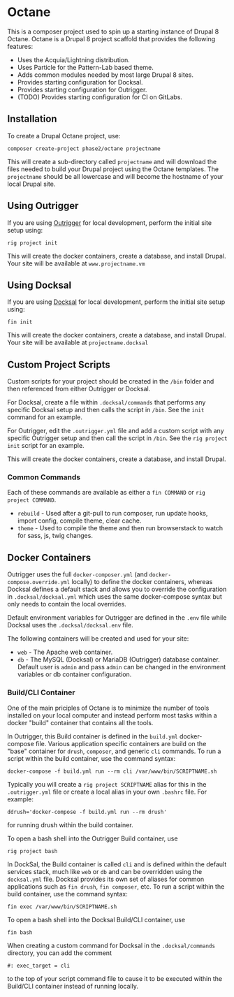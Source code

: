 # Octane
This is a composer project used to spin up a starting instance of Drupal 8 Octane.
Octane is a Drupal 8 project scaffold that provides the following features:
* Uses the Acquia/Lightning distribution.
* Uses Particle for the Pattern-Lab based theme.
* Adds common modules needed by most large Drupal 8 sites.
* Provides starting configuration for Docksal.
* Provides starting configuration for Outrigger.
* (TODO) Provides starting configuration for CI on GitLabs.

## Installation
To create a Drupal Octane project, use:
```$xslt
composer create-project phase2/octane projectname
```
This will create a sub-directory called ``projectname`` and will download
the files needed to build your Drupal project using the Octane templates.
The ``projectname`` should be all lowercase and will become the hostname of
your local Drupal site.

## Using Outrigger

If you are using [Outrigger](http://docs.outrigger.sh/) for local development, perform the initial site setup using:
```$xslt
rig project init
```
This will create the docker containers, create a database, and install Drupal.
Your site will be available at ``www.projectname.vm``

## Using Docksal
If you are using [Docksal](https://docksal.io/) for local development, perform the initial site setup using:
```$xslt
fin init
```
This will create the docker containers, create a database, and install Drupal.
Your site will be available at ``projectname.docksal``

## Custom Project Scripts
Custom scripts for your project should be created in the ``/bin`` folder and
then referenced from either Outrigger or Docksal.

For Docksal, create a file within ``.docksal/commands`` that performs any
specific Docksal setup and then calls the script in ``/bin``.  See the ``init``
command for an example.

For Outrigger, edit the ``.outrigger.yml`` file and add a custom script with any
specific Outrigger setup and then call the script in ``/bin``. See the
``rig project init`` script for an example.

This will create the docker containers, create a database, and install Drupal.

### Common Commands

Each of these commands are available as either a ``fin COMMAND`` or 
``rig project COMMAND``.

* ``rebuild`` - Used after a git-pull to run composer, run update hooks, import config, compile theme, clear cache.
* ``theme`` - Used to compile the theme and then run browserstack to watch for sass, js, twig changes.

## Docker Containers
Outrigger uses the full ``docker-composer.yml`` (and ``docker-compose.override.yml`` locally)
to define the docker containers, whereas Docksal defines a default stack and
allows you to override the configuration in ``.docksal/docksal.yml`` which uses
the same docker-compose syntax but only needs to contain the local overrides.

Default environment variables for Outrigger are defined in the ``.env`` file
while Docksal uses the ``.docksal/docksal.env`` file.

The following containers will be created and used for your site:

* ``web`` - The Apache web container.
* ``db`` - The MySQL (Docksal) or MariaDB (Outrigger) database container.
Default user is ``admin`` and pass ``admin`` can be changed in the environment
variables or db container configuration.

### Build/CLI Container
One of the main priciples of Octane is to minimize the number of tools installed
on your local computer and instead perform most tasks within a docker "build"
container that contains all the tools.

In Outrigger, this Build container is defined in the ``build.yml`` docker-compose
file. Various application specific containers are build on the "base" container
for ``drush``, ``composer``, and generic ``cli`` commands. To run a script
within the build container, use the command syntax:
```$xslt
docker-compose -f build.yml run --rm cli /var/www/bin/SCRIPTNAME.sh
```
Typically you will create a ``rig project SCRIPTNAME`` alias for this in the 
``.outrigger.yml`` file or create a local alias in your own ``.bashrc`` file.
For example:
```$xslt
ddrush='docker-compose -f build.yml run --rm drush'
```
for running drush within the build container.

To open a bash shell into the Outrigger Build container, use
```$xslt
rig project bash
```

In DockSal, the Build container is called ``cli`` and is defined within the
default services stack, much like ``web`` or ``db`` and can be overridden
using the ``docksal.yml`` file.  Docksal provides its own set of aliases for
common applications such as ``fin drush``, ``fin composer``, etc.  To
run a script within the build container, use the command syntax:
```$xslt
fin exec /var/www/bin/SCRIPTNAME.sh
```

To open a bash shell into the Docksal Build/CLI container, use
```$xslt
fin bash
```

When creating a custom command for Docksal in the ``.docksal/commands``
directory, you can add the comment
```$xslt
#: exec_target = cli
```
to the top of your script command file to cause it to be executed within the
Build/CLI container instead of running locally.
